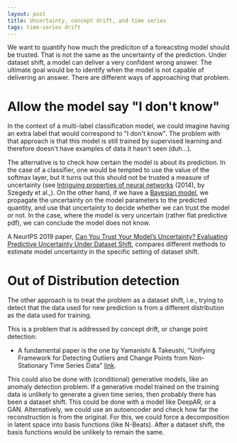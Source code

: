 ```yaml
---
layout: post
title: Uncertainty, concept drift, and time series
tags: time-series drift
---
```


We want to quantify how much the prediciton of a foreacsting model should be
trusted. That is not the same as the uncertainty of the prediction. Under
dataset shift, a model can deliver a very confident wrong answer. The ultimate
goal would be to identify when the model is not capable of delivering an answer.
There are different ways of approaching that problem.

# Allow the model say "I don't know"

In the context of a multi-label classification model, we could imagine having an
extra label that would correspond to "I don't know". The problem with that
approach is that this model is still trained by supervised learning and
therefore doesn't have examples of data it hasn't seen (duh...). 

The alternative is to check how certain the model is about its prediction. In
the case of a classifier, one would be tempted to use the value of the softmax
layer, but it turns out this should not be trusted a measure of uncertainty (see
[Intriguing properties of neural networks](https://arxiv.org/pdf/1312.6199.pdf)
(2014), by Szegedy et al.,). On the other hand, if we have a [Bayesian
model](https://www.quora.com/How-can-one-make-the-artificial-neural-networks-say-I-dont-know-not-sure),
we propagate the uncertainty on the model parameters to the predicted quantity,
and use that uncertainty to decide whether we can trust the model or not. In the
case, where the model is very uncertain (rather flat predictive pdf), we can
conclude the model does not know.

A NeurIPS 2019 paper, [Can You Trust Your Model’s Uncertainty? Evaluating
Predictive Uncertainty Under Dataset
Shift](https://papers.nips.cc/paper/9547-can-you-trust-your-models-uncertainty-evaluating-predictive-uncertainty-under-dataset-shift.pdf),
compares different methods to estimate model uncertainty in the specific setting
of dataset shift.

# Out of Distribution detection

The other approach is to treat the problem as a dataset shift, i.e., trying to
detect that the data used for new prediction is from a different distribution as
the data used for training.

This is a problem that is addressed by concept drift, or change point detection:
* A fundamental paper is the one by Yamanishi & Takeushi, "Unifying Framework
 for Detecting Outliers and Change Points from Non-Stationary Time Series Data"
 [link](https://dl.acm.org/doi/pdf/10.1145/775047.775148).

This could also be done with (conditional) generative models, like an anomaly
detection problem. If a generative model trained on the training data is
unlikely to generate a given time series, then probably there has been a dataset
shift. This could be done with a model like DeepAR, or a GAN.
Alternatively, we could use an autoencoder and check how far the reconstruction
is from the original. For this, we could force a decomposition in latent space
into basis functions (like N-Beats). After a dataset shift, the basis functions
would be unlikely to remain the same.
